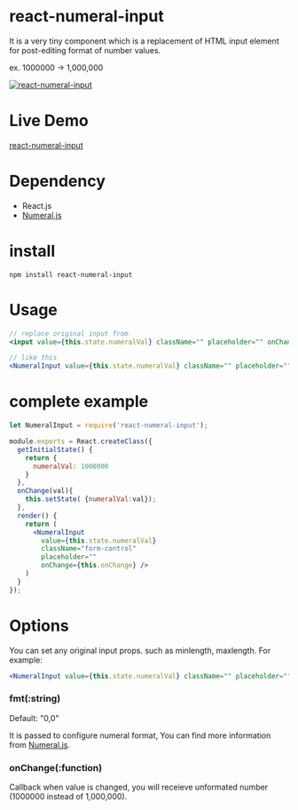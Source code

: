 # react-numeral-input

It is a very tiny component which is a replacement of HTML input element for post-editing format of number values.

ex. 1000000 -> 1,000,000

[![react-numeral-input](http://i.imgur.com/7eUVb7z.gif)](http://i.imgur.com/7eUVb7z.gif)

# Live Demo

[react-numeral-input](http://blackbing.github.io/react-numeral-input/)

# Dependency

* React.js
* [Numeral.js](http://numeraljs.com/)

# install

```shell
npm install react-numeral-input
```

# Usage

```jsx
// replace original input from
<input value={this.state.numeralVal} className="" placeholder="" onChange={this.onChange} />

// like this
<NumeralInput value={this.state.numeralVal} className="" placeholder="" onChange={this.onChange} />
```

# complete example

```jsx
let NumeralInput = require('react-numeral-input');

module.exports = React.createClass({
  getInitialState() {
    return {
      numeralVal: 1000000
    }
  },
  onChange(val){
    this.setState( {numeralVal:val});
  },
  render() {
    return (
      <NumeralInput
        value={this.state.numeralVal}
        className="form-control"
        placeholder=""
        onChange={this.onChange} />
    )
  }
});
```


# Options
You can set any original input props. such as minlength, maxlength. For example:

```jsx
<NumeralInput value={this.state.numeralVal} className="" placeholder="" onChange={this.onChange} minLength={2} maxLength={10}/>
```

### fmt(:string)

Default: "0,0"

It is passed to configure numeral format, You can find more information from [Numeral.js](http://numeraljs.com/).

### onChange(:function)

Callback when value is changed, you will receieve unformated number (1000000 instead of 1,000,000).
